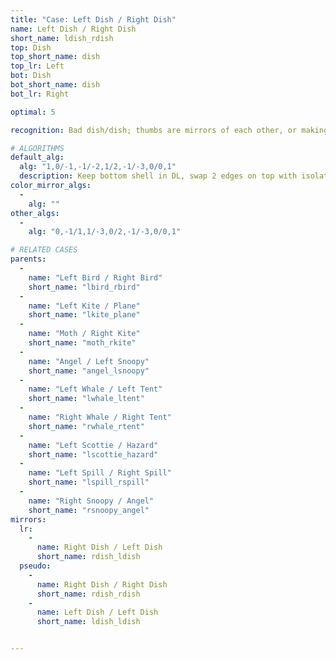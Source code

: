 ```yaml
---
title: "Case: Left Dish / Right Dish"
name: Left Dish / Right Dish
short_name: ldish_rdish
top: Dish
top_short_name: dish
top_lr: Left
bot: Dish
bot_short_name: dish
bot_lr: Right

optimal: 5

recognition: Bad dish/dish; thumbs are mirrors of each other, or making a kite on one face forms plane on the other

# ALGORITHMS
default_alg:
  alg: "1,0/-1,-1/-2,1/2,-1/-3,0/0,1"
  description: Keep bottom shell in DL, swap 2 edges on top with isolated corner on bottom to form bird/bird.
color_mirror_algs:
  -
    alg: ""
other_algs:
  -
    alg: "0,-1/1,1/-3,0/2,-1/-3,0/0,1"

# RELATED CASES
parents:
  -
    name: "Left Bird / Right Bird"
    short_name: "lbird_rbird"
  -
    name: "Left Kite / Plane"
    short_name: "lkite_plane"
  -
    name: "Moth / Right Kite"
    short_name: "moth_rkite"
  -
    name: "Angel / Left Snoopy"
    short_name: "angel_lsnoopy"
  -
    name: "Left Whale / Left Tent"
    short_name: "lwhale_ltent"
  -
    name: "Right Whale / Right Tent"
    short_name: "rwhale_rtent"
  -
    name: "Left Scottie / Hazard"
    short_name: "lscottie_hazard"
  -
    name: "Left Spill / Right Spill"
    short_name: "lspill_rspill"
  -
    name: "Right Snoopy / Angel"
    short_name: "rsnoopy_angel"
mirrors:
  lr:
    -
      name: Right Dish / Left Dish
      short_name: rdish_ldish
  pseudo:
    -
      name: Right Dish / Right Dish
      short_name: rdish_rdish
    -
      name: Left Dish / Left Dish
      short_name: ldish_ldish


---
```


